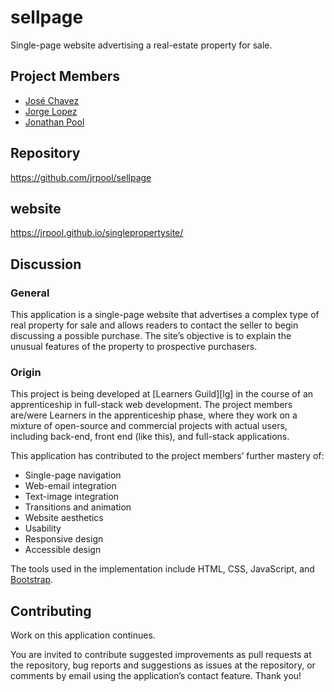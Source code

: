 # sellpage

Single-page website advertising a real-estate property for sale.

## Project Members

- [José Chavez](https://github.com/jbchavez19)
- [Jorge Lopez](https://github.com/je-lopez)
- [Jonathan Pool](https://github.com/jrpool)

## Repository

https://github.com/jrpool/sellpage

## website

https://jrpool.github.io/singlepropertysite/

## Discussion

### General

This application is a single-page website that advertises a complex type of real property for sale and allows readers to contact the seller to begin discussing a possible purchase. The site’s objective is to explain the unusual features of the property to prospective purchasers.

### Origin

This project is being developed at [Learners Guild][lg] in the course of an apprenticeship in full-stack web development. The project members are/were Learners in the apprenticeship phase, where they work on a mixture of open-source and commercial projects with actual users, including back-end, front
end (like this), and full-stack applications.

This application has contributed to the project members’ further mastery of:

  - Single-page navigation
  - Web-email integration
  - Text-image integration
  - Transitions and animation
  - Website aesthetics
  - Usability
  - Responsive design
  - Accessible design

The tools used in the implementation include HTML, CSS, JavaScript, and [Bootstrap][bs].

## Contributing

Work on this application continues.

You are invited to contribute suggested improvements as pull requests at the repository, bug reports and suggestions as issues at the repository, or comments by email using the application’s contact feature. Thank you!

[bs]: http://getbootstrap.com/2.3.2/
